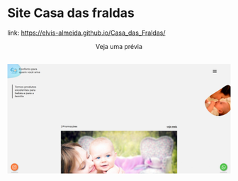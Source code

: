 # Site Casa das fraldas

link: https://elvis-almeida.github.io/Casa_das_Fraldas/

<div style="text-align: center;">
    <p>Veja uma prévia</p>
    <br>
    <img src="./resources/print tela.jpg" alt="print do site">
    
</div>
